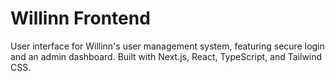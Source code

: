 # Willinn Frontend

User interface for Willinn's user management system, featuring secure login and an admin dashboard. Built with Next.js, React, TypeScript, and Tailwind CSS.
